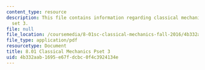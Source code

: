 ```yaml
---
content_type: resource
description: This file contains information regarding classical mechanics problem
  set 3.
file: null
file_location: /coursemedia/8-01sc-classical-mechanics-fall-2016/4b332aab1695e67fdcbc0f4c3924134e_MIT8_01F16_pset3.pdf
file_type: application/pdf
resourcetype: Document
title: 8.01 Classical Mechanics Pset 3
uid: 4b332aab-1695-e67f-dcbc-0f4c3924134e
---
```

